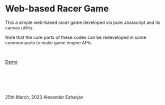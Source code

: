 # Web-based Racer Game

This a simple web-based racer game developed via pure Javascript and its canvas utility.

Note that the core parts of these codes can be redeveloped in some common parts to make game engine APIs.

<br>

[Demo](https://ezharjan.github.io/Web-basedRacerGame)

<br>
<br>
<br>
<br>

25th March, 2023
Alexander Ezharjan

